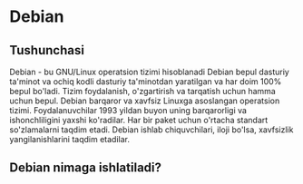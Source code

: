 # Debian

## Tushunchasi

Debian - bu GNU/Linux operatsion tizimi hisoblanadi 
Debian bepul dasturiy ta'minot va ochiq kodli dasturiy ta'minotdan yaratilgan va har doim 100% bepul bo'ladi. Tizim foydalanish, o'zgartirish va tarqatish uchun hamma uchun bepul.
Debian barqaror va xavfsiz Linuxga asoslangan operatsion tizimi.
Foydalanuvchilar 1993 yildan buyon uning barqarorligi va ishonchliligini yaxshi ko'radilar. Har bir paket uchun o'rtacha standart so'zlamalarni taqdim etadi. Debian ishlab chiquvchilari, iloji bo'lsa, xavfsizlik yangilanishlarini taqdim etadilar.

## Debian nimaga ishlatiladi?